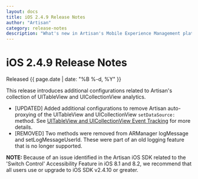 ```yaml
---
layout: docs
title: iOS 2.4.9 Release Notes
author: "Artisan"
category: release-notes
description: "What's new in Artisan's Mobile Experience Management platform."
---
```

# iOS 2.4.9 Release Notes

Released {{ page.date | date: "%B %-d, %Y" }}

This release introduces additional configurations related to Artisan's collection of UITableView and UICollectionView analytics.

* [UPDATED] Added additional configurations to remove Artisan auto-proxying of the UITableView and UICollectionView `setDataSource:` method.  See <a href="/dev/ios/event-tracking/#table-and-collection-view">UITableView and UICollectionView Event Tracking</a> for more details.
* [REMOVED] Two methods were removed from ARManager logMessage and setLogMessageUserId. These were part of an old logging feature that is no longer supported.

<div class="note note-important">
<p><strong>NOTE: </strong>Because of an issue identified in the Artisan iOS SDK related to the 'Switch Control' Accessibility Feature in iOS 8.1 and 8.2, we recommend that all users use or upgrade to iOS SDK v2.4.10 or greater.</p>
</div>
